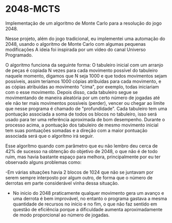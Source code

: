 # 2048-MCTS
Implementação de um algoritmo de Monte Carlo para a resolução do jogo 2048.

Nesse projeto, além do jogo tradicional, eu implementei uma automação do 2048, usando o algoritmo de Monte Carlo com algumas pequenas modificações
A ideia foi inspirada por um vídeo do canal Universo Programado.

O algoritmo funciona da seguinte forma:
 O tabuleiro inicial com um arranjo de peças é copiada N vezes para cada movimento possível do tabuleiro naquele momento, digamos que N seja 1000 e que todos movimentos sejam possíveis, assim teriamos 1000 cópias atribuidas para cada movimento, e as cópias atribuidas ao movimento "cima", por exemplo, todas iniciariam com o esse movimento. Depois disso, cada tabuleiro segue se movimentando de maneira aleatória por um certo número de jogadas até ele não ter mais movimentos possíveis (perder),  vencer ou chegar ao limite que nesse programa é chamado de "profundidade". 
Cada tabuleiro tem uma pontuação associada a soma de todos os blocos no tabuleiro, isso será usado para ter uma referência aproximada de bom desempenho.
Durante o processo acima, a pontuação dos tabuleiro de mesmo movimento inicial tem suas pontuações somadas e a direção com a maior pontuação associada será que o algorítmo irá seguir.

Esse algorítmo quando com parâmetro que eu não lembro deu cerca de 42% de sucesso na obtenção do objetivo de 2048, o que não é de todo ruim, mas havia bastante espaço para melhora, principalmente por eu ter observado alguns problemas como: 

-Em várias situações havia 2 blocos de 1024 que não se juntavam por serem sempre interposto por algum outro, de forma que o número de derrotas em parte considerável vinha dessa situação.

- No inicio do 2048 praticamente qualquer movimento gera um avanço e uma derrota é bem improvável, no entanto o programa gastava a mesma quantidade de recursos no início e no fim, o que não faz sentido em questão de eficiência porque a dificuldade aumenta aproximadamente de modo proporcional ao número de jogadas.


